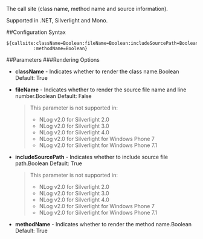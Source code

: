 The call site (class name, method name and source information). 

Supported in .NET, Silverlight and Mono.

##Configuration Syntax
```
${callsite:className=Boolean:fileName=Boolean:includeSourcePath=Boolean
          :methodName=Boolean}
```

##Parameters
###Rendering Options
* **className** - Indicates whether to render the class name.Boolean Default: True
* **fileName** - Indicates whether to render the source file name and line number.Boolean Default: False

  > This parameter is not supported in:
  > * NLog v2.0 for Silverlight 2.0
  > * NLog v2.0 for Silverlight 3.0
  > * NLog v2.0 for Silverlight 4.0
  > * NLog v2.0 for Silverlight for Windows Phone 7
  > * NLog v2.0 for Silverlight for Windows Phone 7.1

* **includeSourcePath** - Indicates whether to include source file path.Boolean Default: True

  > This parameter is not supported in:
  > * NLog v2.0 for Silverlight 2.0
  > * NLog v2.0 for Silverlight 3.0
  > * NLog v2.0 for Silverlight 4.0
  > * NLog v2.0 for Silverlight for Windows Phone 7
  > * NLog v2.0 for Silverlight for Windows Phone 7.1

* **methodName** - Indicates whether to render the method name.Boolean Default: True